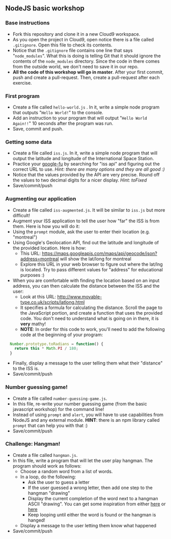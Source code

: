 ## NodeJS basic workshop

### Base instructions
  * Fork this repository and clone it in a new Cloud9 workspace.
  * As you open the project in Cloud9, open notice there is a file called `.gitignore`. Open this file to check its contents.
  * Notice that the `.gitignore` file contains one line that says "`node_modules`". What this is doing is telling Git that it should ignore the contents of the `node_modules` directory. Since the code in there comes from the outside world, we don't need to save it in our repo.
  * **All the code of this workshop will go in master**. After your first commit, push and create a pull-request. Then, create a pull-request after each exercise.

### First program
  * Create a file called `hello-world.js` . In it, write a simple node program that outputs "`Hello World!`" to the console.
  * Add an instruction to your program that will output "`Hello World Again!!`" 10 seconds after the program was run.
  * Save, commit and push.


### Getting some data
  * Create a file called `iss.js`. In it, write a simple node program that will output the latitude and longitude of the International Space Station.
  * Practice your [google-fu](http://www.urbandictionary.com/define.php?term=google-fu) by searching for "iss api" and figuring out the correct URL to use. *Hint: there are many options and they are all good :)*
  * Notice that the values provided by the API are very precise. Round off the values to two decimal digits for a nicer display. *Hint: toFixed*
  * Save/commit/push
  
### Augmenting our application
  * Create a file called `iss-augmented.js`. It will be similar to `iss.js` but more difficult!
  * Augment your ISS application to tell the user how "far" the ISS is from them. Here is how you will do it:
  * Using the `prompt` module, ask the user to enter their location (e.g. "montreal")
  * Using Google's Geolocation API, find out the latitude and longitude of the provided location. Here is how:
    * This URL: https://maps.googleapis.com/maps/api/geocode/json?address=montreal will show the lat/long for montreal
    * Explore this URL in your web browser to figure out where the lat/lng is located. Try to pass different values for "address" for educational purposes :)
  * When you are comfortable with finding the location based on an input address, you can then calculate the distance between the ISS and the user:
    * Look at this URL: http://www.movable-type.co.uk/scripts/latlong.html
    * It specifies a formula for calculating the distance. Scroll the page to the JavaScript portion, and create a function that uses the provided code. You don't need to understand what is going on in there, it is **very** mathy!
    * **NOTE**: In order for this code to work, you'll need to add the following code at the beginning of your program:
```javascript
  Number.prototype.toRadians = function() {
    return this * Math.PI / 180;
  }
```
  * Finally, display a message to the user telling them what their "distance" to the ISS is.
  * Save/commit/push
  
### Number guessing game!
  * Create a file called `number-guessing-game.js`.
  * In this file, re-write your number guessing game (from the basic javascript workshop) for the command line!
  * Instead of using `prompt` and `alert`, you will have to use capabilities from NodeJS and any external module. **HINT**: there is an npm library called `prompt` that can help you with that :)
  * Save/commit/push
  
### Challenge: Hangman!
  * Create a file called `hangman.js`.
  * In this file, write a program that will let the user play hangman. The program should work as follows:
    * Choose a random word from a list of words.
    * In a loop, do the following:
      * Ask the user to guess a letter
      * If the user guessed a wrong letter, then add one step to the hangman "drawing"
      * Display the current completion of the word next to a hangman ASCII "drawing". You can get some inspiration from either [here](http://www.berkeleyinternet.com/perl/node30.html) or [here](http://ascii.co.uk/art/hangman)
      * Keep looping until either the word is found or the hangman is hanged!
    * Display a message to the user letting them know what happened
  * Save/commit/push
